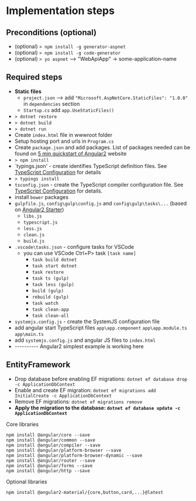 # Implementation steps 

## Preconditions (optional)
* (optional) `> npm install -g generator-aspnet`
* (optional) `> npm install -g code-generator`
* (optional) `> yo aspnet` --> "WebApiApp" -> some-application-name

## Required steps
* **Static files**
    * `project.json` --> add `"Microsoft.AspNetCore.StaticFiles": "1.0.0"` in `dependencies` section
    * `Startup.cs` add `app.UseStaticFiles()`
* `> dotnet restore`
* `> dotnet build`
* `> dotnet run`
* Create `index.html` file in wwwroot folder
* Setup hosting port and urls in `Program.cs`
* Create `package.json` and add packages.  List of packages needed can be found on [5 min quickstart of Angular2](https://angular.io/docs/ts/latest/quickstart.html) website
* `> npm install`
* `typings.json' - create identifies TypeScript definition files. See [TypeScript Configuration](https://angular.io/docs/ts/latest/guide/typescript-configuration.html#!#typings) for details
* `> typings install`
* `tsconfig.json` - create the TypeScript compiler configuration file. See [TypeScript Configuration](https://angular.io/docs/ts/latest/guide/typescript-configuration.html#tsconfig) for details.
* install `bower` packages
* `gulpfile.js`, `config\gulp\config.js` and `config\gulp\tasks\...` (based on [Angular2 Starter](https://github.com/antonybudianto/angular2-starter))
    * `libs.js`
    * `typescript.js`
    * `less.js`
    * `clean.js`
    * `build.js`
* `.vscode\tasks.json` - configure tasks for VSCode
    * you can use VSCode Ctrl+P> task `[task name]`
        * `task build dotnet`
        * `task start dotnet`
        * `task restore`
        * `task ts (gulp)`
        * `task less (gulp)`
        * `build (gulp)`
        * `rebuild (gulp)`
        * `task watch`
        * `task clean-app`
        * `task clean-all`
* `systemjs.config.js` - create the SystemJS configuration file
* add angular start TypeScript files `app\app.component` `app\app.module.ts` `app\main.ts`
* add `systemjs.config.js` and angular JS files to `index.html`
* ---------- Angular2 simplest example is working here

## EntityFramework
* Drop database before enabling EF migrations: `dotnet ef database drop -c ApplicationDbContext`
* Enable and create EF migration: `dotnet ef migrations add InitialCreate -c ApplicationDbContext`
* Remove EF migrations: `dotnet ef migrations remove`
* __Apply the migration to the database: `dotnet ef database update -c ApplicationDbContext`__

Core libraries
```
npm install @angular/core --save
npm install @angular/common --save
npm install @angular/compiler --save
npm install @angular/platform-browser --save
npm install @angular/platform-browser-dynamic --save
npm install @angular/router --save
npm install @angular/forms --save
npm install @angular/http --save
```

Optional libraries
```
npm install @angular2-material/{core,button,card,...}@latest
```